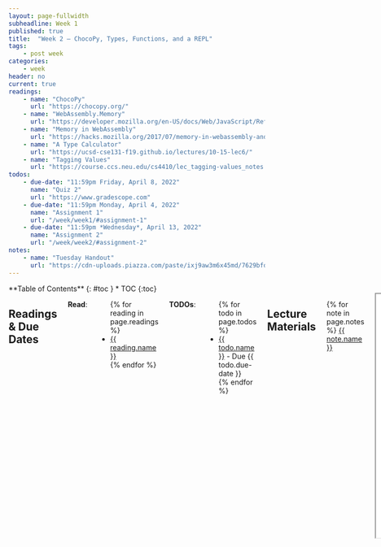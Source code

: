 ```yaml
---
layout: page-fullwidth
subheadline: Week 1
published: true
title:  "Week 2 – ChocoPy, Types, Functions, and a REPL"
tags:
    - post week
categories:
    - week
header: no
current: true
readings:
    - name: "ChocoPy"
      url: "https://chocopy.org/"
    - name: "WebAssembly.Memory"
      url: "https://developer.mozilla.org/en-US/docs/Web/JavaScript/Reference/Global_Objects/WebAssembly/Memory"
    - name: "Memory in WebAssembly"
      url: "https://hacks.mozilla.org/2017/07/memory-in-webassembly-and-why-its-safer-than-you-think/"
    - name: "A Type Calculator"
      url: "https://ucsd-cse131-f19.github.io/lectures/10-15-lec6/"
    - name: "Tagging Values"
      url: "https://course.ccs.neu.edu/cs4410/lec_tagging-values_notes.html"
todos:
    - due-date: "11:59pm Friday, April 8, 2022"
      name: "Quiz 2"
      url: "https://www.gradescope.com"
    - due-date: "11:59pm Monday, April 4, 2022"
      name: "Assignment 1"
      url: "/week/week1/#assignment-1"
    - due-date: "11:59pm *Wednesday*, April 13, 2022"
      name: "Assignment 2"
      url: "/week/week2/#assignment-2"
notes:
    - name: "Tuesday Handout"
      url: "https://cdn-uploads.piazza.com/paste/ixj9aw3m6x45md/7629bfdbd31d05a5e2f4f7fa47871fbd352b031f41e8e4ccb30460a5394432d8/Day2-Basics(1).pdf"
---
```


<div class="row">
<div class="medium-4 medium-push-8 columns" markdown="1">
<div class="panel radius fixed-toc"  data-options="sticky_on:large" markdown="1">
**Table of Contents**
{: #toc }
*  TOC
{:toc}
</div>
</div><!-- /.medium-4.columns -->

<div class="medium-8 medium-pull-4 columns" markdown="1">

## Readings & Due Dates

**Read**:

<ul>
{% for reading in page.readings %}
<li><a target="_blank" href="{{ reading.url }}">{{ reading.name }}</a></li>
{% endfor %}
</ul>

**TODOs**:

<ul>
{% for todo in page.todos %}
<li><a target="_blank" href="{{ todo.url }}">{{ todo.name }}</a> - Due {{ todo.due-date }}</li>
{% endfor %}
</ul>

## Lecture Materials

{% for note in page.notes %}
<a href="{{ note.url }}">{{ note.name }}</a>
<iframe src="{{ note.url }}/preview" width="640" height="480" allow="autoplay"></iframe>
{% else %}
_Links to podcasts, notes, and code from class will be here after they're created!_
{% endfor %}

## Assignment 2

### PA2: ChocoPy Functions, Types, and Control Flow

In this PA, you'll design and implement a compiler for all but the
heap-manipulating parts of ChocoPy.

There is some support code and examples that can help you:

- From lecture3, basics of functions and type-checking (you'll need to extend
this, but it has simple starting points)
https://github.com/ucsd-cse231-s22/lecture3

You can use any code from lecture directly or for inspiration (like
[lecture3](https://github.com/ucsd-cse231-s22/lecture3) or code we publish on
Piazza from office hours). It is by no means guaranteed to perfectly match the
ChocoPy spec, but it _does_ run and provide some valuable code structure
suggestions you will find useful. You might choose to base your implementation
on how you approached PA1, or take a different approach entirely based on what
you learned. Feel free to use snippets of TypeScript, WASM, and so on that you
find online as long as you're sure it has a permissive license. Link to the
source for code you use if you find it.
**Don't** try to find or use past solutions from last year (it's bad for
your learning, this assignment isn't exactly the same, etc).

Feel free to discuss the specification, approaches, implementation strategies
and tricks, etc. Try to do the programming on your own, but don't be afraid of
seeing someone else's code or learning a useful TypeScript pattern from them.
Focus on doing what you feel is best for one anothers' learning. If you struggle
on this assignment and don't get all the credit, there will be opportunities to
make it up, so focus on developing your skills rather than trying to put
together a complete solution you don't understand.

So that we can test your code and for the examples described at the end, you
need to support:

- A web-based text box with a run button and output for successful compilation
and for errors, using `npm run build-web`
- A `node-main`-like interface for running programs from the command line, using
`npm run build-cli`
- Some way to write unit tests for your code, which runs with `npm test`

We highly recommend using some repository we've given you to get the packages
and basics in place, but you're free to (and responsible for!) making any
updates and changes to meet the specification below.

### Language Specification

You'll be implementing the following sub-grammar of ChocoPy:

<html>
<meta charset="utf-8"/>
<pre>
<code>program := &lt;var_def | func_def><sup>*</sup> &lt;stmt><sup>*</sup>
var_def := &lt;typed_var> = &lt;literal>
typed_var := &lt;name> : &lt;type>
func_def := def &lt;name>([&lt;typed_var> [, &lt;typed_var>]<sup>*</sup>]<sup>?</sup>) [-> &lt;type>]<sup>?</sup> : &lt;func_body>
func_body := &lt;var_def><sup>*</sup> &lt;stmt><sup>+</sup>
stmt := &lt;name> = &lt;expr>
      | if &lt;expr>: &lt;stmt><sup>+</sup> [elif &lt;expr>: &lt;stmt><sup>+</sup>]<sup>?</sup> [else: &lt;stmt><sup>+</sup>]<sup>?</sup>
      | while &lt;expr>: &lt;stmt><sup>+</sup>
      | pass
      | return &lt;expr><sup>?</sup>
      | &lt;expr>
expr := &lt;literal>
      | &lt;name>
      | &lt;uniop> &lt;expr>
      | &lt;expr> &lt;binop> &lt;expr>
      | ( &lt;expr> )
      | &lt;name>([&lt;expr> [, &lt;expr>]<sup>*</sup>]<sup>?</sup>)
uniop := not | -
binop := + | - | * | // | % | == | != | &lt;= | >= | &lt; | > | is                 
literal := None
         | True
         | False
         | &lt;number>
type := int | bool
number := 32-bit integer literals</code>
</pre>
</html>

The grammar above is a strict subset of ChocoPy's. Namely, the grammar above 
excludes:
- lists
- strings
- classes
- nested functions
- for loops
- global and nonlocal declarations inside a function

Your compiler should have _the same output and error messages_ as ChocoPy for
programs in this subset. If you need to test out a program to check its
behavior, you can do so at ChocoPy's web site.

### Handin

You will turn in two deliverables, a repository containing your implementation,
and an informative README PDF.

Turn in your codebase to `pa2-code` and your writeup to `pa2-pdf` on Gradescope.

There is no autograder for this assignment. You are responsible for testing
your implementation and ensuring that it matches the ChocoPy reference
implementation's behavior on the relevant sub-language for this PA.

Your README should include the following components:

1. A description of the representation of values (integers, booleans, and
None) in your implementation. Show how the representation is used to print
`True`/`False` for boolean results rather than numeric output.
2. Give an example of a program that uses
    - At least one global variable
    - At least one function with a parameter
    - At least one variable defined inside a function

    By linking to specific definitions and code in your implementation,
    describe where and how those three variables are stored and represented
    throughout compilation.
3. Write a ChocoPy program that goes into an infinite loop. What happens when
you run it on the web page using your compiler?
4. For each of the following scenarios, show a screenshot of your compiler
running the scenario in the browser:
    1. A program that reports a type error for adding a number and a boolean
    where one operand is a call expression and the other operand is a variable
    (for example, `f(1) + x`)
    2. A program that has a type error in a conditional position (the condition
    part of an if or while), where that position is a _non-global_ identifier
    (function parameter or local variable)
    3. A program that with a loop that has multiple iterations, and calls a
    function on each iteration (it can be the same function)
    3. A program that returns from the body of a loop, and not on the first
    iteration of the loop
    4. Printing an integer and a boolean
    5. A recursive function that terminates (e.g. no stack overflow)
    6. Two mutually-recursive functions that terminate (e.g. no stack overflow)
5. Choose _one_ of example (1) or (2) above, show a few lines of code around the
line that reports the error and describe the relevant parts of the type-checking
environment at that point.



</div>
